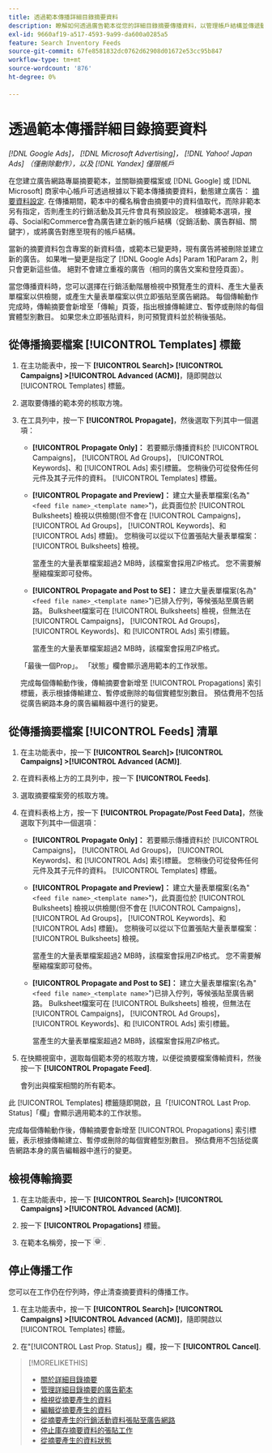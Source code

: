 ```yaml
---
title: 透過範本傳播詳細目錄摘要資料
description: 瞭解如何透過廣告範本從您的詳細目錄摘要傳播資料，以管理帳戶結構並傳遞動態廣告。
exl-id: 9660af19-a517-4593-9a99-da600a0285a5
feature: Search Inventory Feeds
source-git-commit: 67fe8581832dc0762d62908d01672e53cc95b847
workflow-type: tm+mt
source-wordcount: '876'
ht-degree: 0%

---
```


# 透過範本傳播詳細目錄摘要資料

*[!DNL Google Ads]， [!DNL Microsoft Advertising]， [!DNL Yahoo! Japan Ads] （僅刪除動作），以及 [!DNL Yandex] 僅限帳戶*

在您建立廣告網路專屬摘要範本，並關聯摘要檔案或 [!DNL Google] 或 [!DNL Microsoft] 商家中心帳戶可透過根據以下範本傳播摘要資料，動態建立廣告： [摘要資料設定](feed-settings-manage.md). 在傳播期間，範本中的欄名稱會由摘要中的資料值取代，而除非範本另有指定，否則產生的行銷活動及其元件會具有預設設定。 根據範本選項，搜尋、Social和Commerce會為廣告建立新的帳戶結構（促銷活動、廣告群組、關鍵字），或將廣告對應至現有的帳戶結構。

當新的摘要資料包含專案的新資料值，或範本已變更時，現有廣告將被刪除並建立新的廣告。 如果唯一變更是指定了 [!DNL Google Ads] Param 1和Param 2，則只會更新這些值。 絕對不會建立重複的廣告（相同的廣告文案和登陸頁面）。

當您傳播資料時，您可以選擇在行銷活動階層檢視中預覽產生的資料、產生大量表單檔案以供檢閱，或產生大量表單檔案以供立即張貼至廣告網路。 每個傳輸動作完成時，傳輸摘要會新增至「傳輸」頁簽，指出根據傳輸建立、暫停或刪除的每個實體型別數目。 如果您未立即張貼資料，則可預覽資料並於稍後張貼。

## 從傳播摘要檔案 [!UICONTROL Templates] 標籤

1. 在主功能表中，按一下 **[!UICONTROL Search]> [!UICONTROL Campaigns] >[!UICONTROL Advanced (ACM)]**，隨即開啟以 [!UICONTROL Templates] 標籤。

1. 選取要傳播的範本旁的核取方塊。

1. 在工具列中，按一下 **[!UICONTROL Propagate]**，然後選取下列其中一個選項：

   * **[!UICONTROL Propagate Only]：** 若要顯示傳播資料於 [!UICONTROL Campaigns]， [!UICONTROL Ad Groups]， [!UICONTROL Keywords]、和 [!UICONTROL Ads] 索引標籤。 您稍後仍可從發佈任何元件及其子元件的資料。 [!UICONTROL Templates] 標籤。

   * **[!UICONTROL Propagate and Preview]：** 建立大量表單檔案(名為&quot;`<feed file name>_<template name>`&quot;)，此頁面位於 [!UICONTROL Bulksheets] 檢視以供檢閱(但不會在 [!UICONTROL Campaigns]， [!UICONTROL Ad Groups]， [!UICONTROL Keywords]、和 [!UICONTROL Ads] 標籤)。 您稍後可以從以下位置張貼大量表單檔案： [!UICONTROL Bulksheets] 檢視。

     當產生的大量表單檔案超過2 MB時，該檔案會採用ZIP格式。 您不需要解壓縮檔案即可發佈。

   * **[!UICONTROL Propagate and Post to SE]：** 建立大量表單檔案(名為&quot;`<feed file name>_<template name>`&quot;)已排入佇列，等候張貼至廣告網路。 Bulksheet檔案可在 [!UICONTROL Bulksheets] 檢視，但無法在 [!UICONTROL Campaigns]， [!UICONTROL Ad Groups]， [!UICONTROL Keywords]、和 [!UICONTROL Ads] 索引標籤。

     當產生的大量表單檔案超過2 MB時，該檔案會採用ZIP格式。

   「最後一個Prop」。 「狀態」欄會顯示適用範本的工作狀態。

   完成每個傳輸動作後，傳輸摘要會新增至 [!UICONTROL Propagations] 索引標籤，表示根據傳輸建立、暫停或刪除的每個實體型別數目。 預估費用不包括從廣告網路本身的廣告編輯器中進行的變更。

## 從傳播摘要檔案 [!UICONTROL Feeds] 清單

1. 在主功能表中，按一下 **[!UICONTROL Search]> [!UICONTROL Campaigns] >[!UICONTROL Advanced (ACM)]**.

1. 在資料表格上方的工具列中，按一下 **[!UICONTROL Feeds]**.

1. 選取摘要檔案旁的核取方塊。

1. 在資料表格上方，按一下 **[!UICONTROL Propagate/Post Feed Data]**，然後選取下列其中一個選項：

   * **[!UICONTROL Propagate Only]：** 若要顯示傳播資料於 [!UICONTROL Campaigns]， [!UICONTROL Ad Groups]， [!UICONTROL Keywords]、和 [!UICONTROL Ads] 索引標籤。 您稍後仍可從發佈任何元件及其子元件的資料。 [!UICONTROL Templates] 標籤。

   * **[!UICONTROL Propagate and Preview]：** 建立大量表單檔案(名為&quot;`<feed file name>_<template name>`&quot;)，此頁面位於 [!UICONTROL Bulksheets] 檢視以供檢閱(但不會在 [!UICONTROL Campaigns]， [!UICONTROL Ad Groups]， [!UICONTROL Keywords]、和 [!UICONTROL Ads] 標籤)。 您稍後可以從以下位置張貼大量表單檔案： [!UICONTROL Bulksheets] 檢視。

     當產生的大量表單檔案超過2 MB時，該檔案會採用ZIP格式。 您不需要解壓縮檔案即可發佈。

   * **[!UICONTROL Propagate and Post to SE]：** 建立大量表單檔案(名為&quot;`<feed file name>_<template name>`&quot;)已排入佇列，等候張貼至廣告網路。 Bulksheet檔案可在 [!UICONTROL Bulksheets] 檢視，但無法在 [!UICONTROL Campaigns]， [!UICONTROL Ad Groups]， [!UICONTROL Keywords]、和 [!UICONTROL Ads] 索引標籤。

     當產生的大量表單檔案超過2 MB時，該檔案會採用ZIP格式。

1. 在快顯視窗中，選取每個範本旁的核取方塊，以便從摘要檔案傳輸資料，然後按一下 **[!UICONTROL Propagate Feed]**.

   會列出與檔案相關的所有範本。

此 [!UICONTROL Templates] 標籤隨即開啟，且「[!UICONTROL Last Prop. Status]「欄」會顯示適用範本的工作狀態。

完成每個傳輸動作後，傳輸摘要會新增至 [!UICONTROL Propagations] 索引標籤，表示根據傳輸建立、暫停或刪除的每個實體型別數目。 預估費用不包括從廣告網路本身的廣告編輯器中進行的變更。

## 檢視傳輸摘要

1. 在主功能表中，按一下 **[!UICONTROL Search]> [!UICONTROL Campaigns] >[!UICONTROL Advanced (ACM)]**.

1. 按一下 **[!UICONTROL Propagations]** 標籤。

1. 在範本名稱旁，按一下 ![檢視/編輯設定圖示](/help/search-social-commerce/assets/settings.png "檢視/編輯設定圖示") .

## 停止傳播工作

您可以在工作仍在佇列時，停止清查摘要資料的傳播工作。

1. 在主功能表中，按一下 **[!UICONTROL Search]> [!UICONTROL Campaigns] >[!UICONTROL Advanced (ACM)]**，隨即開啟以 [!UICONTROL Templates] 標籤。

1. 在&quot;[!UICONTROL Last Prop. Status]」欄，按一下 **[!UICONTROL Cancel]**.

>[!MORELIKETHIS]
>
>* [關於詳細目錄摘要](inventory-feeds-about.md)
>* [管理詳細目錄摘要的廣告範本](/help/search-social-commerce/campaign-management/inventory-feeds/ad-templates/ad-template-manage.md)
>* [檢視從摘要產生的資料](propagated-data-view.md)
>* [編輯從摘要產生的資料](propagated-data-edit.md)
>* [從摘要產生的行銷活動資料張貼至廣告網路](propagated-data-post.md)
>* [停止庫存摘要資料的張貼工作](stop-job.md)
>* [從摘要產生的資料狀態](propagated-data-status.md)
